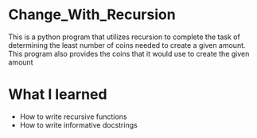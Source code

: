 # Change_With_Recursion
This is a python program that utilizes recursion to complete the task of determining the least number of coins needed to create a given amount. This program also provides the coins that it would use to create the given amount

# What I learned
* How to write recursive functions
* How to write informative docstrings
